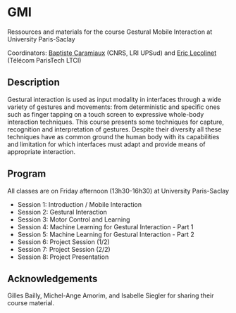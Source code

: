# GMI
Ressources and materials for the course Gestural Mobile Interaction at University Paris-Saclay

Coordinators: [Baptiste Caramiaux](http://baptistecaramiaux.com) (CNRS, LRI UPSud) and [Eric Lecolinet](http://perso.telecom-paristech.fr/~elc) (Télécom ParisTech LTCI) 

## Description

Gestural interaction is used as input modality in interfaces through a wide variety of gestures and movements: from deterministic and specific ones such as finger tapping on a touch screen to expressive whole-body interaction techniques. This course presents some techniques for capture, recognition and interpretation of gestures. Despite their diversity all these techniques have as common ground the human body with its capabilities and limitation for which interfaces must adapt and provide means of appropriate interaction.

## Program
All classes are on Friday afternoon (13h30-16h30) at University Paris-Saclay

- Session 1: Introduction / Mobile Interaction
- Session 2: Gestural Interaction
- Session 3: Motor Control and Learning 
- Session 4: Machine Learning for Gestural Interaction - Part 1
- Session 5: Machine Learning for Gestural Interaction - Part 2 
- Session 6: Project Session (1/2)
- Session 7: Project Session (2/2) 
- Session 8: Project Presentation

## Acknowledgements

Gilles Bailly, Michel-Ange Amorim, and Isabelle Siegler for sharing their course material.
